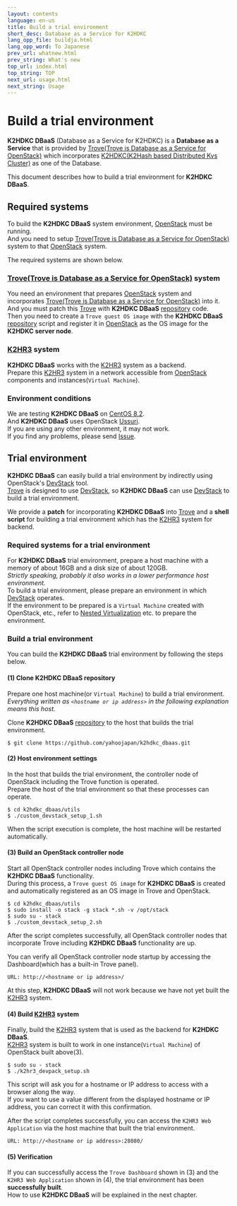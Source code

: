 ```yaml
---
layout: contents
language: en-us
title: Build a trial environment
short_desc: Database as a Service for K2HDKC
lang_opp_file: buildja.html
lang_opp_word: To Japanese
prev_url: whatnew.html
prev_string: What's new
top_url: index.html
top_string: TOP
next_url: usage.html
next_string: Usage
---
```


# Build a trial environment
**K2HDKC DBaaS** (Database as a Service for K2HDKC) is a **Database as a Service** that is provided by [Trove(Trove is Database as a Service for OpenStack)](https://wiki.openstack.org/wiki/Trove) which incorporates [K2HDKC(K2Hash based Distributed Kvs Cluster)](https://k2hdkc.antpick.ax/index.html) as one of the Database.  

This document describes how to build a trial environment for **K2HDKC DBaaS**.  

## Required systems
To build the **K2HDKC DBaaS** system environment, [OpenStack](https://www.openstack.org/) must be running.  
And you need to setup [Trove(Trove is Database as a Service for OpenStack)](https://wiki.openstack.org/wiki/Trove) system to that [OpenStack](https://www.openstack.org/) system.  

The required systems are shown below.  

### [Trove(Trove is Database as a Service for OpenStack)](https://wiki.openstack.org/wiki/Trove) system
You need an environment that prepares [OpenStack](https://www.openstack.org/) system and incorporates [Trove(Trove is Database as a Service for OpenStack)](https://wiki.openstack.org/wiki/Trove) into it.  
And you must patch this [Trove](https://wiki.openstack.org/wiki/Trove) with **K2HDKC DBaaS** [repository](https://github.com/yahoojapan/k2hdkc_dbaas) code.  
Then you need to create a `Trove guest OS image` with the **K2HDKC DBaaS** [repository](https://github.com/yahoojapan/k2hdkc_dbaas) script and register it in [OpenStack](https://www.openstack.org/) as the OS image for the **K2HDKC server node**.  

### [K2HR3](https://k2hr3.antpick.ax/) system
**K2HDKC DBaaS** works with the [K2HR3](https://k2hr3.antpick.ax/) system as a backend.  
Prepare this [K2HR3](https://k2hr3.antpick.ax/) system in a network accessible from [OpenStack](https://www.openstack.org/) components and instances(`Virtual Machine`).  

### Environment conditions
We are testing **K2HDKC DBaaS** on [CentOS 8.2](https://wiki.centos.org/Manuals/ReleaseNotes/CentOS8.2004).  
And **K2HDKC DBaaS** uses OpenStack [Ussuri](https://docs.openstack.org/ussuri/).  
If you are using any other environment, it may not work.  
If you find any problems, please send [Issue](https://github.com/yahoojapan/k2hdkc_dbaas/issues).  

## Trial environment
**K2HDKC DBaaS** can easily build a trial environment by indirectly using OpenStack's [DevStack](https://docs.openstack.org/devstack/latest/) tool.  
[Trove](https://wiki.openstack.org/wiki/Trove) is designed to use [DevStack](https://docs.openstack.org/devstack/latest/), so **K2HDKC DBaaS** can use [DevStack](https://docs.openstack.org/devstack/latest/) to build a trial environment.  

We provide a **patch** for incorporating **K2HDKC DBaaS** into [Trove](https://wiki.openstack.org/wiki/Trove) and a **shell script** for building a trial environment which has the [K2HR3](https://k2hr3.antpick.ax/) system for backend.  

### Required systems for a trial environment
For **K2HDKC DBaaS** trial environment, prepare a host machine with a memory of about 16GB and a disk size of about 120GB.  
_Strictly speaking, probably it also works in a lower performance host environment._  
To build a trial environment, please prepare an environment in which [DevStack](https://docs.openstack.org/devstack/latest/) operates.  
If the environment to be prepared is a `Virtual Machine` created with OpenStack, etc., refer to [Nested Virtualization](https://docs.openstack.org/devstack/latest/guides/devstack-with-nested-kvm.html) etc. to prepare the environment.  

### Build a trial environment
You can build the **K2HDKC DBaaS** trial environment by following the steps below.  

#### (1) Clone **K2HDKC DBaaS** repository
Prepare one host machine(or `Virtual Machine`) to build a trial environment.  
_Everything written as `<hostname or ip address>` in the following explanation means this host._  

Clone **K2HDKC DBaaS** [repository](https://github.com/yahoojapan/k2hdkc_dbaas) to the host that builds the trial environment.  

```
$ git clone https://github.com/yahoojapan/k2hdkc_dbaas.git
```

#### (2) Host environment settings
In the host that builds the trial environment, the controller node of OpenStack including the Trove function is operated.  
Prepare the host of the trial environment so that these processes can operate.  
```
$ cd k2hdkc_dbaas/utils
$ ./custom_devstack_setup_1.sh
```
When the script execution is complete, the host machine will be restarted automatically.  

#### (3) Build an OpenStack controller node
Start all OpenStack controller nodes including Trove which contains the **K2HDKC DBaaS** functionality.  
During this process, a `Trove guest OS image` for **K2HDKC DBaaS** is created and automatically registered as an OS image in Trove and OpenStack.  
```
$ cd k2hdkc_dbaas/utils
$ sudo install -o stack -g stack *.sh -v /opt/stack
$ sudo su - stack
$ ./custom_devstack_setup_2.sh
```
After the script completes successfully, all OpenStack controller nodes that incorporate Trove including **K2HDKC DBaaS** functionality are up.  

You can verify all OpenStack controller node startup by accessing the Dashboard(which has a built-in Trove panel).  
```
URL: http://<hostname or ip address>/
```
At this step, **K2HDKC DBaaS** will not work because we have not yet built the [K2HR3](https://k2hr3.antpick.ax/) system.  

#### (4) Build [K2HR3](https://k2hr3.antpick.ax/) system
Finally, build the [K2HR3](https://k2hr3.antpick.ax/) system that is used as the backend for **K2HDKC DBaaS**.  
[K2HR3](https://k2hr3.antpick.ax/) system is built to work in one instance(`Virtual Machine`) of OpenStack built above(3).  
```
$ sudo su - stack
$ ./k2hr3_devpack_setup.sh
```
This script will ask you for a hostname or IP address to access with a browser along the way.  
If you want to use a value different from the displayed hostname or IP address, you can correct it with this confirmation.  

After the script completes successfully, you can access the `K2HR3 Web Application` via the host machine that built the trial environment.  
```
URL: http://<hostname or ip address>:28080/
```

#### (5) Verification
If you can successfully access the `Trove Dashboard` shown in (3) and the `K2HR3 Web Application` shown in (4), the trial environment has been **successfully built**.  
How to use **K2HDKC DBaaS** will be explained in the next chapter.


